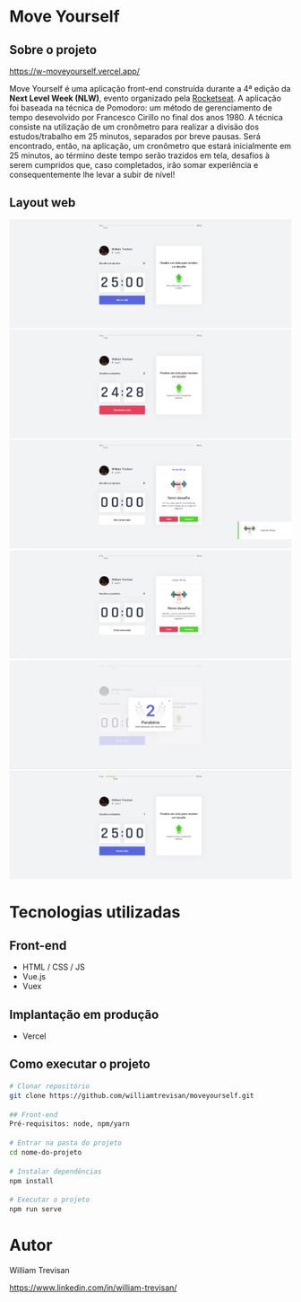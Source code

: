 # Move Yourself

## Sobre o projeto

https://w-moveyourself.vercel.app/

Move Yourself é uma aplicação front-end construída durante a 4ª edição da **Next Level Week (NLW)**, evento organizado pela [Rocketseat](https://rocketseat.com.br/ "Site da Rocketseat").
A aplicação foi baseada na técnica de Pomodoro: um método de gerenciamento de tempo desevolvido por Francesco Cirillo no final dos anos 1980. A técnica consiste na utilização de um cronômetro para realizar a divisão dos estudos/trabalho em 25 minutos, separados por breve pausas. Será encontrado, então, na aplicação, um cronômetro que estará inicialmente em 25 minutos, ao término deste tempo serão trazidos em tela, desafios à serem cumpridos que, caso completados, irão somar experiência e consequentemente lhe levar a subir de nível!

## Layout web

![Imagem0](https://github.com/williamtrevisan/assets/blob/master/NLW%234/Imagem0.png)
![Imagem1](https://github.com/williamtrevisan/assets/blob/master/NLW%234/Imagem1.png)
![Imagem2](https://github.com/williamtrevisan/assets/blob/master/NLW%234/Imagem2.png)
![Imagem3](https://github.com/williamtrevisan/assets/blob/master/NLW%234/Imagem3.png)
![Imagem4](https://github.com/williamtrevisan/assets/blob/master/NLW%234/Imagem4.png)
![Imagem5](https://github.com/williamtrevisan/assets/blob/master/NLW%234/Imagem5.png)

# Tecnologias utilizadas
## Front-end
- HTML / CSS / JS
- Vue.js
- Vuex

## Implantação em produção
- Vercel

## Como executar o projeto

```bash
# Clonar repositório
git clone https://github.com/williamtrevisan/moveyourself.git

## Front-end 
Pré-requisitos: node, npm/yarn

# Entrar na pasta do projeto
cd nome-do-projeto

# Instalar dependências
npm install

# Executar o projeto
npm run serve
```

# Autor

William Trevisan

https://www.linkedin.com/in/william-trevisan/

